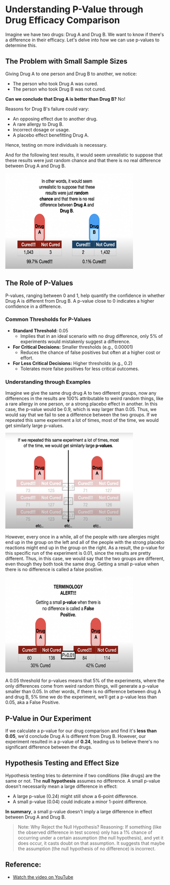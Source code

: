 # Understanding P-Value through Drug Efficacy Comparison

Imagine we have two drugs: Drug A and Drug B. We want to know if there's a difference in their efficacy. Let's delve into how we can use p-values to determine this.

## The Problem with Small Sample Sizes

Giving Drug A to one person and Drug B to another, we notice:

- The person who took Drug A was cured.
- The person who took Drug B was not cured.

**Can we conclude that Drug A is better than Drug B?** No!

Reasons for Drug B's failure could vary:

- An opposing effect due to another drug.
- A rare allergy to Drug B.
- Incorrect dosage or usage.
- A placebo effect benefitting Drug A.

Hence, testing on more individuals is necessary.

And for the following test results, it would seem unrealistic to suppose that these results were just random chance and that there is no real difference between Drug A and Drug B.

 <img src="unrealistic.png" alt="Unrealistic Result" width="400" height="300"/>


## The Role of P-Values

P-values, ranging between 0 and 1, help quantify the confidence in whether Drug A is different from Drug B. A p-value close to 0 indicates a higher confidence in a difference.

### Common Thresholds for P-Values

- **Standard Threshold:** 0.05  
  - Implies that in an ideal scenario with no drug difference, only 5% of experiments would mistakenly suggest a difference.
- **For Critical Decisions:** Smaller thresholds (e.g., 0.00001)  
  - Reduces the chance of false positives but often at a higher cost or effort.
- **For Less Critical Decisions:** Higher thresholds (e.g., 0.2)  
  - Tolerates more false positives for less critical outcomes.

### Understanding through Examples

   Imagine we give the same drug drug A to two different groups, now any differences in the results are 100% attributable to weird random things, like a rare allergy in one person, or a strong placebo effect in another. In this case, the p-value would be 0.9, which is way larger than 0.05. Thus, we would say that we fail to see a difference between the two groups. If we repeated this same experiment a lot of times, most of the time, we would get similarly large p-values.
   
   <img src="large_p_value.png" alt="large_p_value" width="400" height="300"/>
 
However, every once in a while, all of the people with rare allergies might end up in the group on the left and all of the people with the strong placebo reactions might end up in the group on the right. As a result, the p-value for this specific run of the experiment is 0.01, since the results are pretty different. Thus, in this case, we would say that the two groups are different, even though they both took the same drug. Getting a small p-value when there is no difference is called a false positive.

   <img src="false_positive.png" alt="False Positive Example" width="400" height="300"/>

   A 0.05 threshold for p-values means that 5% of the experiments, where the only differences come from weird random things, will generate a p-value smaller than 0.05. In other words, if there is no difference between drug A and drug B, 5% time we do the experiment, we’ll get a p-value less than 0.05, aka a False Positive.


## P-Value in Our Experiment

If we calculate a p-value for our drug comparison and find it's **less than 0.05**, we'd conclude Drug A is different from Drug B. However, our experiment resulted in a p-value of **0.24**, leading us to believe there's no significant difference between the drugs.

## Hypothesis Testing and Effect Size

Hypothesis testing tries to determine if two conditions (like drugs) are the same or not. The **null hypothesis** assumes no difference. A small p-value doesn't necessarily mean a large difference in effect:

- A large p-value (0.24) might still show a 6-point difference.
- A small p-value (0.04) could indicate a minor 1-point difference.

**In summary**, a small p-value doesn't imply a large difference in effect between Drug A and Drug B.

> Note: Why Reject the Null Hypothesis?
> Reasoning: If something (like the observed difference in test scores) only has a 1% chance of occurring under a certain assumption (the null hypothesis), and yet it does occur, it casts doubt on that assumption. It suggests that maybe the assumption (the null hypothesis of no difference) is incorrect.
>

## Reference:
- [Watch the video on YouTube](https://www.youtube.com/watch?v=vemZtEM63GY)
